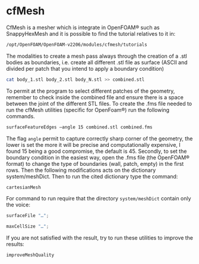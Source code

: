 # cfMesh 

CfMesh is a mesher which is integrate in OpenFOAM® such as
SnappyHexMesh and it is possible to find the tutorial relatives to it
in:

```sh
/opt/OpenFOAM/OpenFOAM-v2206/modules/cfmesh/tutorials
```

The modalities to create a mesh pass always through the creation of a .stl
bodies as boundaries, i.e. create all different .stl file as surface
(ASCII and divided per patch that you intend to apply a boundary
condition)

```sh
cat body_1.stl body_2.stl body_N.stl >> combined.stl
```

To permit at the program to select different patches of the geometry,
remember to check inside the combined file and ensure there is a space
between the joint of the different STL files. To create the .fms file
needed to run the cfMesh utilities (specific for OpenFoam®) run the
following commands.

```sh
surfaceFeatureEdges –angle 15 combined.stl combined.fms
```

The flag ```angle``` permit to capture correctly sharp corner of
the geometry, the lower is set the more it will be precise and
computationally expensive, I found 15 being a good compromise, the
default is 45. Secondly, to set the boundary condition in the easiest
way, open the .fms file (the OpenFOAM® format) to change the type of
boundaries (wall, patch, empty) in the first rows. Then the following
modifications acts on the dictionary system/meshDict. Then to run the
cited dictionary type the command:

```sh
cartesianMesh
```

For command to run require that the directory ```system/meshDict``` contain
only the voice:
```c++
surfaceFile "…";

maxCellSize "…";
```
If you are not satisfied with the result, try to run these utilities to
improve the results:

```sh
improveMeshQuality
```
<!--  Script to show the footer   -->
<html>
<script
    src="https://code.jquery.com/jquery-3.3.1.js"
    integrity="sha256-2Kok7MbOyxpgUVvAk/HJ2jigOSYS2auK4Pfzbm7uH60="
    crossorigin="anonymous">
</script>
<script>
$(function(){
  $("#footer").load("../footers/footer_first_level_depth.html");
});
</script>
<body>
<div id="footer"></div>
</body>
</html>
